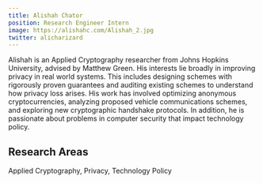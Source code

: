 ```yaml
---
title: Alishah Chator
position: Research Engineer Intern
image: https://alishahc.com/Alishah_2.jpg
twitter: alicharizard
---
```

Alishah is an Applied Cryptography researcher from Johns Hopkins University, advised by Matthew Green. His interests lie broadly in improving privacy in real world systems. This includes designing schemes with rigorously proven guarantees and auditing existing schemes to understand how privacy loss arises. His work has involved optimizing anonymous cryptocurrencies, analyzing proposed vehicle communications schemes, and exploring new cryptographic handshake protocols. In addition, he is passionate about problems in computer security that impact technology policy.

## Research Areas 
Applied Cryptography, Privacy, Technology Policy
